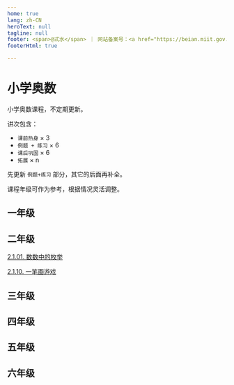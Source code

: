```yaml
---
home: true
lang: zh-CN
heroText: null
tagline: null
footer: <span>@弎水</span> ｜ 网站备案号：<a href="https://beian.miit.gov.cn/" target="_blank">粤ICP备2021176889号-1</a>
footerHtml: true

---
```


# 小学奥数

小学奥数课程，不定期更新。

讲次包含：
* `课前热身` × 3
* `例题 + 练习` × 6
* `课后巩固` × 6
* `拓展` × n

先更新 `例题+练习` 部分，其它的后面再补全。

课程年级可作为参考，根据情况灵活调整。

## 一年级

## 二年级

[2.1.01. 数数中的枚举](./02/2-1-01/)

[2.1.10. 一笔画游戏](./02/2-1-10/)

## 三年级

## 四年级

## 五年级

## 六年级
